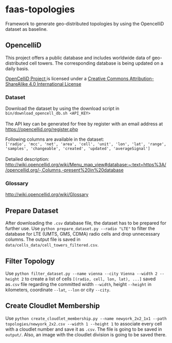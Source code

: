 # faas-topologies
Framework to generate geo-distributed topologies by using the OpencelliD dataset as baseline.

## OpencelliD
This project offers a public database and includes worldwide data of geo-distributed cell towers. The corresponding database is being updated on a daily basis.
<div class="license">
    <span xmlns:dct="http://purl.org/dc/terms/" property="dct:title"><a xmlns:cc="https://creativecommons.org/ns#" href="https://opencellid.org" property="cc:attributionName" rel="cc:attributionURL">OpenCelliD Project</a></span><a xmlns:cc="https://creativecommons.org/ns#" href="https://opencellid.org" property="cc:attributionName" rel="cc:attributionURL">
    </a> is licensed under a 
    <a rel="license" href="https://creativecommons.org/licenses/by-sa/4.0/" target="_blank">
        Creative Commons Attribution-ShareAlike 4.0 International License
    </a>
</div>

### Dataset
Download the dataset by using the download script in `bin/download_opencell_db.sh <API_KEY>`<br><br>
The API key can be generated for free by register with an email address at https://opencellid.org/register.php

Following columns are available in the dataset:<br>
`['radio', 'mcc', 'net', 'area', 'cell', 'unit', 'lon', 'lat', 'range', 'samples', 'changeable', 'created', 'updated', 'averageSignal']`<br><br>
Detailed description:<br>
http://wiki.opencellid.org/wiki/Menu_map_view#database:~:text=https%3A//opencellid.org/-,Columns,-present%20in%20database

### Glossary
http://wiki.opencellid.org/wiki/Glossary

## Prepare Dataset
After downloading the `.csv` database file, the dataset has to be prepared for further use.
Use `python prepare_dataset.py --radio "LTE"` to filter the database for LTE (UMTS, GMS, CDMA) radio cells and drop unnecessary columns. The output file is saved in `data/cells_data/cell_towers_filtered.csv`.

## Filter Topology
Use `python filter_dataset.py --name vienna --city Vienna --width 2 --height 2` to create a list of cells `[(radio, cell, lon, lat), ...]` saved as`.csv` file regarding the committed width `--width`, height `--height` in kilometers, coordinate `--lat`, `--lon` or city `--city`.

## Create Cloudlet Membership
Use `python create_cloudlet_membership.py --name newyork_2x2_1x1 --path topologies/newyork_2x2.csv --width 1 --height 1` to associate every cell with a cloudlet number and save it as `.csv`.
The file is going to be saved in `output/`. Also, an image with the cloudlet division is going to be saved there.
